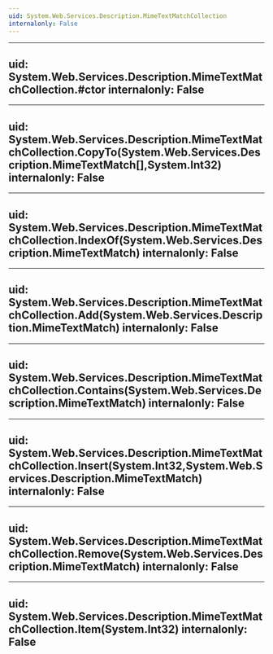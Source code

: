 ```yaml
---
uid: System.Web.Services.Description.MimeTextMatchCollection
internalonly: False
---
```


---
uid: System.Web.Services.Description.MimeTextMatchCollection.#ctor
internalonly: False
---

---
uid: System.Web.Services.Description.MimeTextMatchCollection.CopyTo(System.Web.Services.Description.MimeTextMatch[],System.Int32)
internalonly: False
---

---
uid: System.Web.Services.Description.MimeTextMatchCollection.IndexOf(System.Web.Services.Description.MimeTextMatch)
internalonly: False
---

---
uid: System.Web.Services.Description.MimeTextMatchCollection.Add(System.Web.Services.Description.MimeTextMatch)
internalonly: False
---

---
uid: System.Web.Services.Description.MimeTextMatchCollection.Contains(System.Web.Services.Description.MimeTextMatch)
internalonly: False
---

---
uid: System.Web.Services.Description.MimeTextMatchCollection.Insert(System.Int32,System.Web.Services.Description.MimeTextMatch)
internalonly: False
---

---
uid: System.Web.Services.Description.MimeTextMatchCollection.Remove(System.Web.Services.Description.MimeTextMatch)
internalonly: False
---

---
uid: System.Web.Services.Description.MimeTextMatchCollection.Item(System.Int32)
internalonly: False
---
